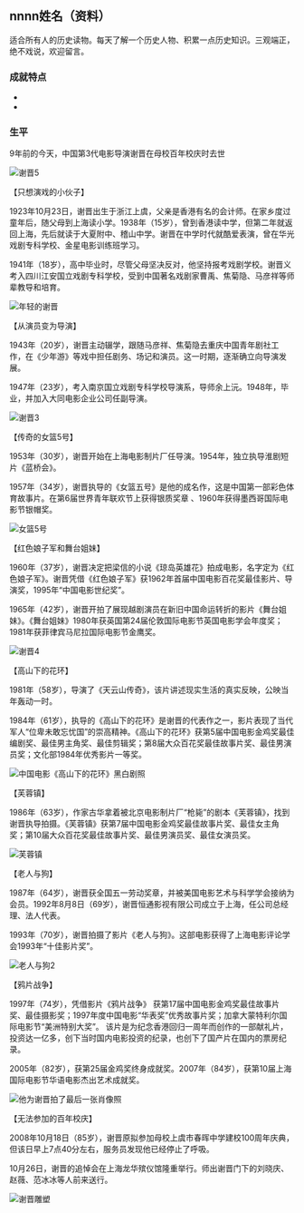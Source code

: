 ## nnnn姓名（资料）

适合所有人的历史读物。每天了解一个历史人物、积累一点历史知识。三观端正，绝不戏说，欢迎留言。  

### 成就特点

- ​
- ​


### 生平



9年前的今天，中国第3代电影导演谢晋在母校百年校庆时去世

![谢晋5](谢晋5.jpg)



【只想演戏的小伙子】

1923年10月23日，谢晋出生于浙江上虞，父亲是香港有名的会计师。在家乡度过童年后，随父母到上海读小学。1938年（15岁），曾到香港读中学，但第二年就返回上海，先后就读于大夏附中、稽山中学。谢晋在中学时代就酷爱表演，曾在华光戏剧专科学校、金星电影训练班学习。

1941年（18岁），高中毕业时，尽管父母坚决反对，他坚持报考戏剧学校。谢晋义考入四川江安国立戏剧专科学校，受到中国著名戏剧家曹禹、焦菊隐、马彦祥等师辈教导和培育。

![年轻的谢晋](年轻的谢晋.jpeg)

【从演员变为导演】

1943年（20岁），谢晋主动辍学，跟随马彦祥、焦菊隐去重庆中国青年剧社工作，在《少年游》等戏中担任剧务、场记和演员。这一时期，逐渐确立向导演发展。

1947年（23岁），考入南京国立戏剧专科学校导演系，导师余上沅。1948年，毕业，并加入大同电影企业公司任副导演。

![谢晋3](谢晋3.jpg)

【传奇的女篮5号】

1953年（30岁），谢晋开始在上海电影制片厂任导演。1954年，独立执导淮剧短片《蓝桥会》。

1957年（34岁），谢晋执导的《女篮五号》是他的成名作，这是中国第一部彩色体育故事片。在第6届世界青年联欢节上获得银质奖章  、1960年获得墨西哥国际电影节银帽奖。

![女篮5号](女篮5号.jpg)

【红色娘子军和舞台姐妹】

1960年（37岁），谢晋决定把梁信的小说《琼岛英雄花》拍成电影，名字定为《红色娘子军》。谢晋凭借《红色娘子军》获1962年首届中国电影百花奖最佳影片、导演奖，1995年“中国电影世纪奖”。

1965年（42岁），谢晋开拍了展现越剧演员在新旧中国命运转折的影片《舞台姐妹》。《舞台姐妹》1980年获英国第24届伦敦国际电影节英国电影学会年度奖；1981年获菲律宾马尼拉国际电影节金鹰奖。

![谢晋4](谢晋4.jpg)

【高山下的花环】

1981年（58岁），导演了《天云山传奇》，该片讲述现实生活的真实反映，公映当年轰动一时。

1984年（61岁），执导的《高山下的花环》是谢晋的代表作之一，影片表现了当代军人“位卑未敢忘忧国”的崇高精神。《高山下的花环》获第5届中国电影金鸡奖最佳编剧奖、最佳男主角奖、最佳剪辑奖；第8届大众百花奖最佳故事片奖、最佳男演员奖；文化部1984年优秀影片一等奖。

![中国电影《高山下的花环》黑白剧照](中国电影《高山下的花环》黑白剧照.jpg)

【芙蓉镇】

1986年（63岁），作家古华拿着被北京电影制片厂“枪毙”的剧本《芙蓉镇》，找到谢晋执导拍摄。《芙蓉镇》获第7届中国电影金鸡奖最佳故事片奖、最佳女主角奖；第10届大众百花奖最佳故事片奖、最佳男演员奖、最佳女演员奖。

![芙蓉镇](芙蓉镇.jpg)

【老人与狗】

1987年（64岁），谢晋获全国五一劳动奖章，并被美国电影艺术与科学学会接纳为会员。1992年8月8日（69岁），谢晋恒通影视有限公司成立于上海，任公司总经理、法人代表。

1993年（70岁），谢晋拍摄了影片《老人与狗》。这部电影获得了上海电影评论学会1993年“十佳影片奖”。

![老人与狗2](老人与狗2.jpg)

【鸦片战争】

1997年（74岁），凭借影片《鸦片战争》 获第17届中国电影金鸡奖最佳故事片奖、最佳摄影奖；1997年度中国电影“华表奖”优秀故事片奖；加拿大蒙特利尔国际电影节“美洲特别大奖”。 该片是为纪念香港回归一周年而创作的一部献礼片，投资达一亿多，创下当时国内电影投资的纪录，也创下了国产片在国内的票房纪录。

2005年（82岁），获第25届金鸡奖终身成就奖。2007年（84岁），获第10届上海国际电影节华语电影杰出艺术成就奖。

![他为谢晋拍了最后一张肖像照](他为谢晋拍了最后一张肖像照.jpeg)

【无法参加的百年校庆】

2008年10月18日（85岁），谢晋原拟参加母校上虞市春晖中学建校100周年庆典，但该日早上7点40分左右，服务员发现他已经停止了呼吸。

10月26日，谢晋的追悼会在上海龙华殡仪馆隆重举行。师出谢晋门下的刘晓庆、赵薇、范冰冰等人前来送行。

![谢晋雕塑](谢晋雕塑.jpeg)


